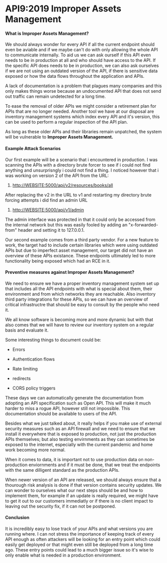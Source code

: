 # API9:2019 Improper Assets Management

#### **What is Improper Assets Management?**

We should always wonder for every API if all the current endpoint should even be aviable and if we maybe can't do with only allowing the whole API to communicate internally. To aid us we can ask ourself if this API even needs to be in production at all and who should have access to the API. If the specific API does needs to be in production, we can also ask ourselves if we are not using an outdated version of the API, if there is sensitive data exposed or how the data flows throughout the application and APIs.

A lack of documentation is a problem that plagues many companies and this only makes things worse because an undocumented API that does not send out traffic can remain undetected for a long time.

To ease the removal of older APIs we might consider a retirement plan for APIs that are no longer needed. Another tool we have at our disposal are inventory management systems which index every API and it's version, this can be used to perform a regular inspection of the API plan.

As long as these older APIs and their libraries remain unpatched, the system will be vulnerable to **Improper Assets Management.**

#### **Example Attack Scenarios**

Our first example will be a scenario that i encountered in production. I was scanning the APIs with a directory brute forcer to see if i could not find anything and unsurprisngly i could not find a thing. I noticed however that i was working on version 2 of the API from the URL:

1.  <http://WEBSITE:5000/api/v2/resources/books/all>

After replacing the v2 in the URL to v1 and restarting my directory brute forcing attempts i did find an admin URL

1.  <http://WEBSITE:5000/api/v1/admin>

The admin interface was protected in that it could only be accessed from the internal network but this was easily fooled by adding an "x-forwarded-from" header and setting it to 127.0.0.1.

Our second example comes from a third party vendor. For a new feature to work, the target had to include certain libraries which were using outdated APIs but due to imperfect asset management, our target did not have an overview of these APIs existance. These endpoints ultimately led to more functionality being exposed which had an RCE in it.

#### **Preventive measures against Improper Assets Management?**

We need to ensure we have a proper inventory management system set up that includes all the API endpoints with what is special about them, their environment and from which networks they are reachable. Also inventory third party integrations for these APIs, so we can have an overview of critical infrastructre that should be easy to consult by the people who need it.

We all know software is becoming more and more dynamic but with that also comes that we will have to review our inventory system on a regular basis and evaluate it.

Some interesting things to document could be:

-   Errors
    
-   Authentication flows
    
-   Rate limiting
    
-   redirects
    
-   CORS policy triggers
    

These days we can automatically generate the documentation from adopting an API specification such as Open API. This will make it much harder to miss a rogue API, however still not impossible. This documentation should be available to users of the API.

Besides what we just talked about, it really helps if you make use of external security measures such as an API firewall and we need to ensure that we install it everywhere that is exposed to production, not just the production APIs themselves; but also testing envirnments as they can sometimes be exposed to the internet, especially with the current pandemic and home work becoming more normal.

When it comes to data, it is important not to use production data on non-production enviornments and if it must be done, that we treat the endpoints with the same dilligent standard as the production APIs.

When newer version of an API are released, we should always ensure that a thourough risk analysis is done if that version contains security updates. We can wonder to ourselves what our next steps should be and how to implement them, for example if an update is really required, we might have to get it out to our customers immediatly or if there is no client impact to leaving out the security fix, if it can not be postponed.

#### Conclusion

It is incredibly easy to lose track of your APIs and what versions you are running where. I can not stress the importance of keeping track of every API enough as often attackers will be looking for an entry point which could easily get deployed or that might even still be deployed from a long time ago. These entry points could lead to a much bigger issue so it's wise to only enable what is needed in a production environment.